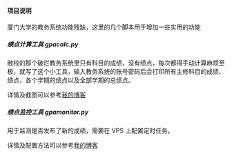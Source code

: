 #### 项目说明

厦门大学的教务系统功能残缺，这里的几个脚本用于增加一些实用的功能

##### 绩点计算工具 gpacalc.py

敝校的那个破烂教务系统里只有科目的成绩，没有绩点，每次都得手动计算麻烦至极，就写了这个小工具，输入教务系统的账号密码后会打印所有主修科目的成绩、绩点，各个学期的绩点以及全部学期的总绩点。

详情及截图可以参考[我的博客]

[我的博客]:http://smartjinyu.com/python/2016/09/09/XMU_GPA_Calc.html

##### 绩点监控工具 gpamonitor.py

用于监测是否发布了新的成绩，需要在 VPS 上配置定时任务。

详情及配置方法可以参考[我的博客]

[我的博客]:http://localhost:4000/python/2017/01/14/xmu_gpa_monitor.html

